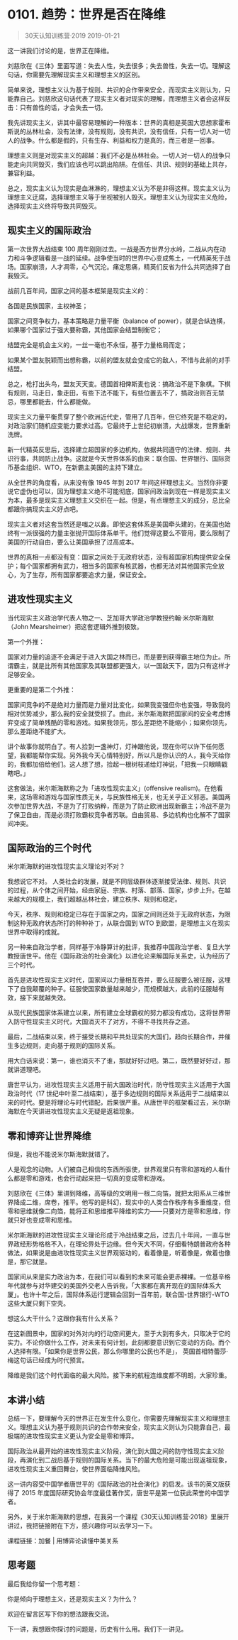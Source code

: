 # 0101. 趋势：世界是否在降维
> 30天认知训练营·2019
2019-01-21

这一讲我们讨论的是，世界正在降维。

刘慈欣在《三体》里面写道：失去人性，失去很多；失去兽性，失去一切。理解这句话，你需要先理解现实主义和理想主义的区别。

简单来说，理想主义认为基于规则、共识的合作带来安全，而现实主义则认为，只能靠自己。刘慈欣这句话代表了现实主义者对现实的理解，而理想主义者会这样反击：只有兽性的话，才会失去一切。

我先讲现实主义，讲其中最容易理解的一种版本：世界的真相是英国大思想家霍布斯说的丛林社会，没有法律，没有规则，没有共识，没有信任，只有一切人对一切人的战争。什么都是假的，只有生存、利益和权力是真的，而三者是一回事。

理想主义则是对现实主义的超越：我们不必是丛林社会。一切人对一切人的战争只能走向共同毁灭，我们应该也可以跳出陷阱。在信任、共识、规则的基础上共存，兼容利益。

总之，现实主义认为现实是血淋淋的，理想主义认为不是非得这样。现实主义认为理想主义迂腐，选择理想主义等于坐视被别人毁灭。理想主义认为现实主义危险，选择现实主义终将导致共同毁灭。

## 现实主义的国际政治
第一次世界大战结束 100 周年刚刚过去。一战是西方世界分水岭，二战从内在动力和斗争逻辑看是一战的延续。战争使当时的世界中心变成焦土，一代精英死于战场。国家崩溃，人才凋零，心气沉沦。痛定思痛，精英们反省为什么共同选择了自我毁灭。

战前几百年间，国家之间的基本框架是现实主义的：

各国是民族国家，主权神圣；

国家之间竞争权力，基本策略是力量平衡（balance of power），就是合纵连横，如果哪个国家过于强大要称霸，其他国家会结盟制衡它；

结盟完全是机会主义的，一丝一毫也不永恒，基于力量格局而定；

如果某个盟友脱颖而出想称霸，以前的盟友就会变成它的敌人，不惜与此前的对手结盟。

总之，枪打出头鸟，盟友天天变。德国首相俾斯麦也说：搞政治不是下象棋。下棋有规则，马走日，象走田，有些下法不能下，有些位置去不了，搞政治则百无禁忌，哪里都能去，什么都能做。

现实主义力量平衡贯穿了整个欧洲近代史，管用了几百年，但它终究是不稳定的，对政治家们随机应变能力要求过高。它最终于上世纪初崩溃，大战爆发，世界重新洗牌。

新一代精英反思后，选择建立超国家的多边机构，依据共同遵守的法律、规则、共识行事，共同防止战争。这就是今天世界体系的由来：联合国、世界银行、国际货币基金组织、WTO，在新霸主美国的主持下建立。

从全世界的角度看，从来没有像 1945 年到 2017 年间这样理想主义。当然你非要说它虚伪也可以，因为理想主义绝不可能彻底，国家间政治到现在一样是现实主义为本，最多是现实主义理想主义交织在一起。但是，有点理想主义的成分，总比全都跟你搞现实主义好点吧。

现实主义者对这套当然还是嗤之以鼻。即使这套体系是美国牵头建的，在美国也始终有一派很强的力量主张抛开国际体系单干。他们觉得这要么不管用，要么限制了美国的行动自由，要么让美国承担了过高成本。

世界的真相一点都没有变：国家之间处于无政府状态，没有超国家机构提供安全保护；每个国家都拥有武力，相当多的国家有核武器，也都无法对其他国家完全放心，为了生存，所有国家都要追求力量，保证安全。

## 进攻性现实主义
当代现实主义政治学代表人物之一、芝加哥大学政治学教授约翰·米尔斯海默（John Mearsheimer）把这套逻辑外推到极致。

第一个外推：

国家对力量的追逐不会满足于进入大国之林而已，而是要到获得霸主地位为止。所谓霸主，就是比所有其他国家及其联盟都更强大，以一国敌天下，因为只有这样才足够安全。

更重要的是第二个外推：

国家间竞争的不是绝对力量而是力量对比变化，如果我变强但你也变强，导致我的相对优势减少，那么我的安全就受损了。由此，米尔斯海默把国家间的安全考虑博弈变成了简单残酷的零和游戏。如果我领先，那么差距绝不能缩小；如果你领先，那么差距绝不能扩大。

讲个故事你就明白了。有人捡到一盏神灯，灯神跟他说，现在你可以许下任何愿望，我都能帮你实现。另外我今天心情特别好，所以凡是你认识的人，我今天给你的，我都加倍给他们。这人想了想，捡起一根树枝递给灯神说，「把我一只眼睛戳瞎吧。」

这套做法，米尔斯海默称之为「进攻性现实主义」(offensive realism)。在他看来，这场零和游戏与国家性质无关，与民族性格无关，也无关乎正义邪恶。美国两次参加世界大战，不是为了打败纳粹，而是为了防止欧洲出现新霸主；冷战不是为了保卫自由，而是必须打败霸权竞争者苏联。自由贸易、多边机构也化解不了国家间冲突。

## 国际政治的三个时代
米尔斯海默的进攻性现实主义理论对不对？

我想说它不对。 人类社会的发展，就是不同层级群体逐渐接受法律、规则、共识的过程，从个体之间开始，经由家庭、宗族、村落、部落、国家，步步上升。在越来越大的规模上，我们超越丛林社会，建立秩序、规则和稳定。

今天，秩序、规则和稳定已存在于国家之内，国家之间则还处于无政府状态，为限制这种无政府状态所打的种种补丁，从联合国到 WTO 到欧盟，是理想主义在现实世界中取得的成就。

另一种来自政治学者，同样基于冷静算计的批评，我推荐中国政治学者、复旦大学教授唐世平。他在《国际政治的社会演化》以进化论来解国际关系史，认为经历了三个时代。

首先是进攻性现实主义时代，国家间以力量相互吞并，要么征服要么被征服，这埋下了自我颠覆的种子。征服使国家数量越来越少，而规模越大，此前的征服越有效，接下来就越失效。

从现代民族国家体系建立以来，所有建立全球霸权的努力都没有成功，这将世界带入防守性现实主义时代，大国消灭不了对方，不得不寻找共存之道。

最后，二战结束以来，终于接受长期和平共处现实的大国们，趋向长期合作，并催生多边规则，走向基于规则的国际关系。

用大白话来说：第一，谁也消灭不了谁，那就好好过吧。第二，既然要好好过，那就讲道理吧。

唐世平认为，进攻性现实主义适用于前大国政治时代，防守性现实主义适用于大国政治时代（17 世纪中叶至二战结束），基于多边规则的国际关系适用于二战结束以来的时代。要是将理论与时代错配，后果很严重。从唐世平的框架看过去，米尔斯海默在今天讲进攻性现实主义无疑是返祖现象。

## 零和博弈让世界降维
但是，我也不能说米尔斯海默就错了。

人是观念的动物。人们被自己相信的东西所驱使，世界观里只有零和游戏的人看什么都是零和游戏，也会行动起来把一切真的变成零和游戏。

刘慈欣在《三体》里讲到降维，高等级的文明用一根二向箔，就把太阳系从三维世界降成二维，席卷，推平。他写的是科幻，现实中的人类合作秩序有多重维度，但零和思维就像二向箔，能将正和思维推平降维的实力——只要对方是零和思维，你就只好也变成零和思维。

米尔斯海默的进攻性现实主义理论形成于冷战结束之后，过去几十年间，一直与世界政经形势格格不入，在理论界处于边缘。但今天大不同，仔细看特朗普政府各种做法，如果说是由进攻性现实主义世界观驱动的，看着像是，听着像是，做着也像是，那它就是。

国家间从来是实力政治为本，在我们可以看到的未来可能会更赤裸裸。一位基辛格年代就参与对华建交的美国外交老人告诉我，「大家都在离开现在的国际体系大厦」。也许十年之后，国际体系运行逻辑会回到一百年前，联合国-世界银行-WTO 这些大厦只剩下空壳。

想这么大干什么？这跟你我有什么关系？

在这新图景中，国家的对外对内的行动空间更大，至于大到有多大，只取决于它的实力。不论你做什么工作，对未来有何计划，此刻都要意识到它变动的方向。而个人选择有限。「如果你是世界公民，那么你哪里的公民也不是」， 英国首相特蕾莎·梅这句话已经成为时代预言。

降维是我们这个时代面临的最大风险。接下来的航程连维度都不明朗，大家珍重。

## 本讲小结
总结一下，要理解今天的世界正在发生什么变化，你需要先理解现实主义和理想主义。理想主义认为基于规则共识的合作带来安全，现实主义则认为只能靠自己，最极端的进攻性现实主义更认为安全是零和博弈。

国际政治从最开始的进攻性现实主义阶段，演化到大国之间的防守性现实主义阶段，再演化到二战后基于规则的国际关系。当下的最大危险是可能出现返祖现象，进攻性现实主义重回舞台，使世界面临降维风险。

这一讲内容受中国学者唐世平的《国际政治的社会演化》的启发。该书的英文版获得了 2015 年度国际研究协会年度最佳著作奖，唐世平是第一位获此荣誉的中国学者。

另外，关于米尔斯海默的思想，在我另一个课程《30天认知训练营·2018》里展开讲过，我把链接附在下方，感兴趣你可以去学习一下。

课程链接：加餐 | 用博弈论读懂中美关系

## 思考题
最后我给你留一个思考题：

你是倾向于理想主义，还是现实主义？为什么？

欢迎在留言区写下你的想法跟我交流。

下一讲，我想跟你探讨的问题是，历史有什么用。我们下一讲见。